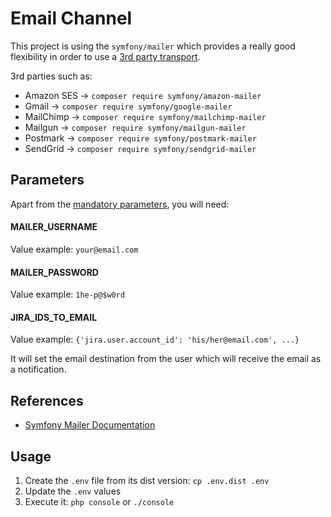 # Email Channel

This project is using the `symfony/mailer` which provides a really good flexibility in order to use
a [3rd party transport](https://symfony.com/doc/current/mailer.html#using-a-3rd-party-transport).

3rd parties such as:

- Amazon SES -> `composer require symfony/amazon-mailer`
- Gmail -> `composer require symfony/google-mailer`
- MailChimp -> `composer require symfony/mailchimp-mailer`
- Mailgun -> `composer require symfony/mailgun-mailer`
- Postmark -> `composer require symfony/postmark-mailer`
- SendGrid -> `composer require symfony/sendgrid-mailer`

## Parameters

Apart from the [mandatory parameters](../../docu/README.md), you will need:

#### MAILER_USERNAME

Value example: `your@email.com`

#### MAILER_PASSWORD

Value example: `1he-p@$w0rd`

#### JIRA_IDS_TO_EMAIL

Value example: `{'jira.user.account_id': 'his/her@email.com', ...}`

It will set the email destination from the user which will receive the email as a notification.

## References

* [Symfony Mailer Documentation](https://symfony.com/doc/current/mailer.html)

## Usage

1. Create the `.env` file from its dist version: `cp .env.dist .env`
2. Update the `.env` values
3. Execute it: `php console` or `./console`
